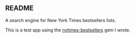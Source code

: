 ## README

A search engine for New York Times bestsellers lists.

This is a test app using the [nytimes-bestsellers](www.github.com/enspencer/nytimes-bestsellers) gem I wrote.